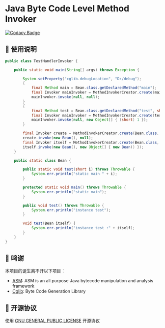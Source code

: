 # Java Byte Code Level Method Invoker

[![Codacy Badge](https://api.codacy.com/project/badge/Grade/27df9e2cafa247acb9cae634a17b6044)](https://www.codacy.com/manual/TAKETODAY/today-method-invoker?utm_source=github.com&amp;utm_medium=referral&amp;utm_content=TAKETODAY/today-method-invoker&amp;utm_campaign=Badge_Grade)


## :memo: 使用说明

```java
public class TestHandlerInvoker {

	public static void main(String[] args) throws Exception {

        System.setProperty("cglib.debugLocation", "D:/debug");
        {
            final Method main = Bean.class.getDeclaredMethod("main");
            final Invoker mainInvoker = MethodInvokerCreator.create(main);
            mainInvoker.invoke(null, null);
        }
        {
            final Method test = Bean.class.getDeclaredMethod("test", short.class);
            final Invoker mainInvoker = MethodInvokerCreator.create(test);
            mainInvoker.invoke(null, new Object[] { (short) 1 });
        }

        final Invoker create = MethodInvokerCreator.create(Bean.class, "test");
        create.invoke(new Bean(), null);
        final Invoker itself = MethodInvokerCreator.create(Bean.class, "test", Bean.class);
        itself.invoke(new Bean(), new Object[] { new Bean() });
    }

    public static class Bean {

        public static void test(short i) throws Throwable {
            System.err.println("static main " + i);
        }

        protected static void main() throws Throwable {
            System.err.println("static main");
        }

        public void test() throws Throwable {
            System.err.println("instance test");
        }

        void test(Bean itself) {
            System.err.println("instance test :" + itself);
        }
    }
}

```


## 🙏 鸣谢

本项目的诞生离不开以下项目：
* [ASM](https://asm.ow2.io): ASM is an all purpose Java bytecode manipulation and analysis framework
* [Cglib](https://github.com/cglib/cglib): Byte Code Generation Library


## 📄 开源协议

使用 [GNU GENERAL PUBLIC LICENSE](https://github.com/TAKETODAY/today-method-invoker/blob/master/LICENSE) 开源协议


